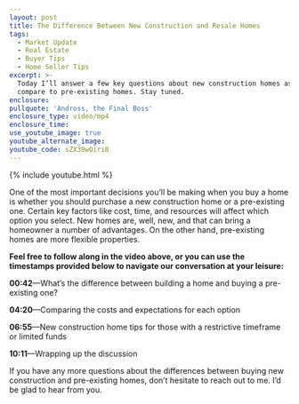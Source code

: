 ```yaml
---
layout: post
title: The Difference Between New Construction and Resale Homes
tags:
  - Market Update
  - Real Estate
  - Buyer Tips
  - Home Seller Tips
excerpt: >-
  Today I’ll answer a few key questions about new construction homes as they
  compare to pre-existing homes. Stay tuned.
enclosure:
pullquote: 'Andross, the Final Boss'
enclosure_type: video/mp4
enclosure_time:
use_youtube_image: true
youtube_alternate_image:
youtube_code: sZX39wOiri0
---
```


{% include youtube.html %}

One of the most important decisions you’ll be making when you buy a home is whether you should purchase a new construction home or a pre-existing one. Certain key factors like cost, time, and resources will affect which option you select. New homes are, well, new, and that can bring a homeowner a number of advantages. On the other hand, pre-existing homes are more flexible properties.

**Feel free to follow along in the video above, or you can use the timestamps provided below to navigate our conversation at your leisure:**

**00:42**—What’s the difference between building a home and buying a pre-existing one?

**04:20**—Comparing the costs and expectations for each option

**06:55**—New construction home tips for those with a restrictive timeframe or limited funds

**10:11**—Wrapping up the discussion

If you have any more questions about the differences between buying new construction and pre-existing homes, don’t hesitate to reach out to me. I’d be glad to hear from you.